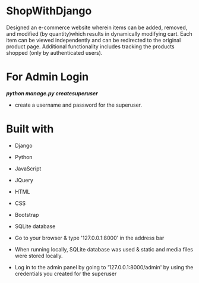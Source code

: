# ShopWithDjango
Designed an e-commerce website wherein items can be added, removed, and modified (by quantity)which results in dynamically modifying cart. Each item can be viewed independently and can be redirected to the original product page. Additional functionality includes tracking the products shopped (only by authenticated users).


# For Admin Login
***python manage.py createsuperuser***
- create a username and password for the superuser.

# Built with
- Django
- Python
- JavaScript
- JQuery
- HTML
- CSS
- Bootstrap
- SQLite database


- Go to your browser & type '127.0.0.1:8000' in the address bar
- When running locally, SQLite database was used & static and media files were stored locally. 
- Log in to the admin panel by going to '127.0.0.1:8000/admin' by using the credentials you created for the superuser
